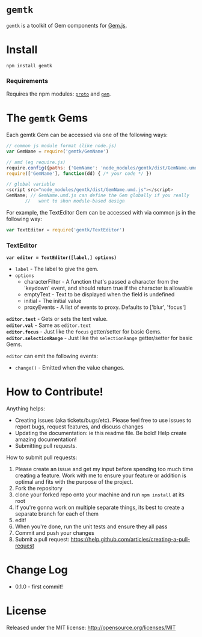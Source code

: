 
`gemtk`
=====

`gemtk` is a toolkit of Gem components for [Gem.js](https://github.com/Tixit/Gem.js).


Install
=======

```
npm install gemtk
```

### Requirements

Requires the npm modules: [`proto`](https://github.com/fresheneesz/proto) and [`gem`](https://github.com/Tixit/Gem.js).

The `gemtk` Gems
================

Each gemtk Gem can be accessed via one of the following ways:

```javascript
// common js module format (like node.js)
var GemName = require('gemtk/GemName')

// amd (eg require.js)
require.config({paths: {'GemName': 'node_modules/gemtk/dist/GemName.umd.js'}})
require(['GemName'], function(dd) { /* your code */ })

// global variable
<script src="node_modules/gemtk/dist/GemName.umd.js"></script>
GemName; // GemName.umd.js can define the Gem globally if you really
       //   want to shun module-based design
```

For example, the TextEditor Gem can be accessed with via common js in the following way:

```javascript
var TextEditor = require('gemtk/TextEditor')
```

### TextEditor

**`var editor = TextEditor([label,] options)`**
* `label` - The label to give the gem.
* `options`
  * characterFilter - A function that's passed a character from the 'keydown' event, and should return true if the character is allowable
  * emptyText - Text to be displayed when the field is undefined
  * initial - The initial value
  * proxyEvents - A list of events to proxy. Defaults to ['blur', 'focus']

**`editor.text`** - Gets or sets the text value. \
**`editor.val`** - Same as `editor.text`\
**`editor.focus`** - Just like the `focus` getter/setter for basic Gems. \
**`editor.selectionRange`** - Just like the `selectionRange` getter/setter for basic Gems.

`editor` can emit the following events:
* `change()` - Emitted when the value changes.

How to Contribute!
============

Anything helps:

* Creating issues (aka tickets/bugs/etc). Please feel free to use issues to report bugs, request features, and discuss changes
* Updating the documentation: ie this readme file. Be bold! Help create amazing documentation!
* Submitting pull requests.

How to submit pull requests:

1. Please create an issue and get my input before spending too much time creating a feature. Work with me to ensure your feature or addition is optimal and fits with the purpose of the project.
2. Fork the repository
3. clone your forked repo onto your machine and run `npm install` at its root
4. If you're gonna work on multiple separate things, its best to create a separate branch for each of them
5. edit!
6. When you're done, run the unit tests and ensure they all pass
7. Commit and push your changes
8. Submit a pull request: https://help.github.com/articles/creating-a-pull-request

Change Log
=========
* 0.1.0 - first commit!

License
=======
Released under the MIT license: http://opensource.org/licenses/MIT